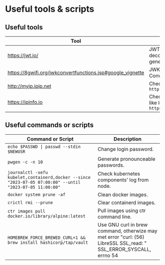 # Useful tools & scripts

## Useful tools

| Tool                                                         | Description                                                                 |
| -------------------------------------------------------------| --------------------------------------------------------------------------- |
| https://jwt.io/                                              | JWT.IO allows you to decode, verify and generate JWT.                       |
| https://8gwifi.org/jwkconvertfunctions.jsp#google_vignette   | JWK to/from PEM Converter online.                                           |
| http://myip.ipip.net                                         | Check current IP. ```curl http://myip.ipip.net```                           |
| https://ipinfo.io                                            | Check IP information like location. ```curl https://ipinfo.io/$IP```        |

  
## Useful commands or scripts

| Command or Script                      | Description |
| --------------------------| ----------- |
| ```echo $PASSWD \| passwd --stdin $NEWUSR```      | Change login password.       |
| ```pwgen -c -n 10```   | Generate pronounceable passwords.        |
| ```journalctl -xefu kubelet,containerd,docker --since "2023-07-05 07:00:00" --until "2023-07-05 11:00:00"```  | Check kubernetes components' log from node.        |
| ```docker system prune -af```  | Clean docker images.        |
| ```crictl rmi --prune```  | Clear containerd images.        |
| ```ctr images pull docker.io/library/alpine:latest```  | Pull images using ctr command line.        |
| ```HOMEBREW_FORCE_BREWED_CURL=1 &&  brew install hashicorp/tap/vault```  | Use GNU curl in brew command, otherwize may met error "curl: (56) LibreSSL SSL_read: "<br/> SSL_ERROR_SYSCALL, errno 54 |
